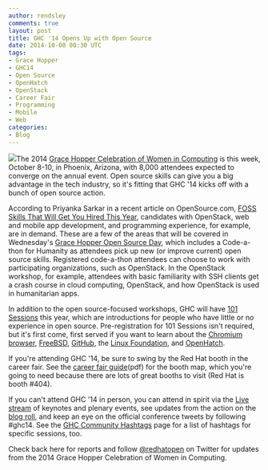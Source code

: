 ```yaml
---
author: rendsley
comments: true
layout: post
title: GHC '14 Opens Up with Open Source
date: 2014-10-08 00:30 UTC
tags:
- Grace Hopper
- GHC14
- Open Source
- OpenHatch
- OpenStack
- Career Fair
- Programming
- Mobile
- Web
categories:
- Blog
---
```

<img src="http://community.redhat.com/images/blog/ghc14.png">The 2014 [Grace Hopper Celebration of Women in Computing](http://gracehopper.org/) is this week, October 8-10, in Phoenix, Arizona, with 8,000 attendees expected to converge on the annual event. Open source skills can give you a big advantage in the tech industry, so it's fitting that GHC '14 kicks off with a bunch of open source action. 

According to Priyanka Sarkar in a recent article on OpenSource.com, [FOSS Skills That Will Get You Hired This Year](http://www.opensourceforu.com/2014/05/foss-skills-will-get-hired-year/), candidates with OpenStack, web and mobile app development, and programming experience, for example, are in demand. These are a few of the areas that will be covered in Wednesday's [Grace Hopper Open Source Day](http://gracehopper.org/open-source-day/), which includes a Code-a-thon for Humanity as attendees pick up new (or improve current) open source skills. Registered code-a-thon attendees can choose to work with participating organizations, such as OpenStack. In the OpenStack workshop, for example, attendees with basic familiarity with SSH clients get a crash course in cloud computing, OpenStack, and how OpenStack is used in humanitarian apps. 

In addition to the open source-focused workshops, GHC will have [101 Sessions](http://gracehopper.org/open-source-day/) this year, which are introductions for people who have little or no experience in open source. Pre-registration for 101 Sessions isn't required, but it's first come, first served if you want to learn about the [Chromium browser](http://www.chromium.org/), [FreeBSD](http://www.freebsd.org/), [GitHub](https://github.com/), the [Linux Foundation](http://www.linuxfoundation.org/), and [OpenHatch](https://openhatch.org/). 

If you're attending GHC '14, be sure to swing by the Red Hat booth in the career fair. See the [career fair guide](http://gracehopper.org/wp-content/uploads/2014/09/GHC2014-Career-Fair-Guide.pdf)(pdf) for the booth map, which you're going to need because there are lots of great booths to visit (Red Hat is booth #404).

If you can't attend GHC '14 in person, you can attend in spirit via the [Live stream](http://gracehopper.org/ghc-2014-livestream-schedule/) of keynotes and plenary events, see updates from the action on the [blog roll](http://ghcbloggers.blogspot.com/), and keep an eye on the official conference tweets by following #ghc14. See the [GHC Community Hashtags](http://gracehopper.org/ghc-community-hashtags/) page for a list of hashtags for specific sessions, too. 

Check back here for reports and follow [@redhatopen](https://twitter.com/redhatopen) on Twitter for updates from the 2014 Grace Hopper Celebration of Women in Computing.






 

